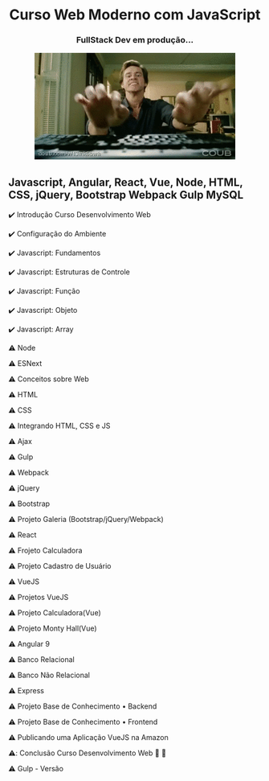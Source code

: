 <h1 align="center">Curso Web Moderno com JavaScript</h1>
<h3 align="center">FullStack Dev em produção... </h3>

<p align="center"> 
  <img src="https://github.com/danielvieiralopes/Curso-JavaScript/blob/master/jim-carrey-tecleando.gif"/>
 </p>
 
 ## Javascript, Angular, React, Vue, Node, HTML, CSS, jQuery, Bootstrap Webpack Gulp MySQL 
 
:heavy_check_mark: Introdução Curso Desenvolvimento Web 
 
:heavy_check_mark: Configuração do Ambiente      

:heavy_check_mark: Javascript: Fundamentos   

:heavy_check_mark: Javascript: Estruturas de Controle

:heavy_check_mark: Javascript: Função  

:heavy_check_mark: Javascript: Objeto  

:heavy_check_mark: Javascript: Array

:warning: Node       

:warning: ESNext     

:warning: Conceitos sobre Web

:warning: HTML    

:warning: CSS      

:warning: Integrando HTML, CSS e JS

:warning: Ajax       

:warning: Gulp        

:warning: Webpack

:warning: jQuery      

:warning: Bootstrap     

:warning: Projeto Galeria (Bootstrap/jQuery/Webpack)

:warning: React          

:warning: Frojeto Calculadora  

:warning: Projeto Cadastro de Usuário
 
:warning: VueJS            

:warning: Projetos VueJS    

:warning: Projeto Calculadora(Vue)

:warning: Projeto Monty Hall(Vue)    

:warning: Angular 9        

:warning: Banco Relacional

:warning: Banco Não Relacional   

:warning: Express                 

:warning:  Projeto Base de Conhecimento • Backend

:warning: Projeto Base de Conhecimento • Frontend     

:warning:  Publicando uma Aplicação VueJS na Amazon

:warning:: Conclusão Curso Desenvolvimento Web  :checkered_flag: :checkered_flag:       

:warning:  Gulp - Versão 









